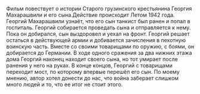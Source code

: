 Фильм повествует о истории Старого грузинского крестьянина Георгия Махарашвили и его сына.Действие происходит Летом 1942 года. Георгий Махарашвили узнаёт, что его сын танкист был ранен и попал в госпиталь. Георгий собирается проведать сына и отправляется к нему. Пока он добирался, сын выздоровел и уехал на фронт. Георгий решает остаться в действующей армии и добивается зачисления в пехотную воинскую часть. Вместе со своими товарищами по оружию, с боями, он добирается до Германии. В ходе одного сражения за два нижних этажа дома Георгий наконец находит своего сына, но тот умирает после ранения у него на руках. В конце концов, Георгий с товарищами переходит мост, по которому впервые перешёл его сын.
По моему мнению, автор хотел донести до нас, что война заберает слишком много людей и то, что ее итог не стоит этого.
